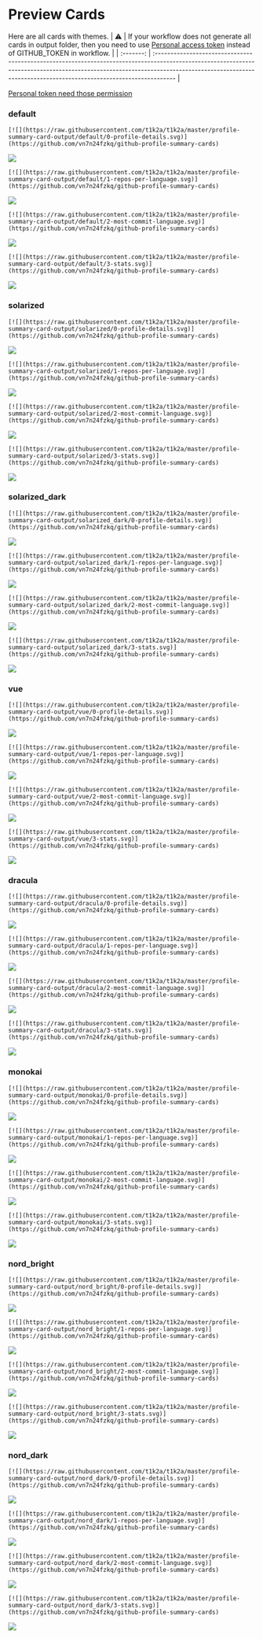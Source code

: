 
# Preview Cards

Here are all cards with themes.
| :warning: | If your workflow does not generate all cards in output folder, then you need to use [Personal access token](https://docs.github.com/en/actions/configuring-and-managing-workflows/creating-and-storing-encrypted-secrets) instead of GITHUB_TOKEN in workflow. |
| :-------: | :------------------------------------------------------------------------------------------------------------------------------------------------------------------------------------------------------------------------------------------------ |

[Personal token need those permission](https://github.com/vn7n24fzkq/github-profile-summary-cards/wiki/Personal-access-token-permissions)


### default


```
[![](https://raw.githubusercontent.com/t1k2a/t1k2a/master/profile-summary-card-output/default/0-profile-details.svg)](https://github.com/vn7n24fzkq/github-profile-summary-cards)
```
![](https://raw.githubusercontent.com/t1k2a/t1k2a/master/profile-summary-card-output/default/0-profile-details.svg)


```
[![](https://raw.githubusercontent.com/t1k2a/t1k2a/master/profile-summary-card-output/default/1-repos-per-language.svg)](https://github.com/vn7n24fzkq/github-profile-summary-cards)
```
![](https://raw.githubusercontent.com/t1k2a/t1k2a/master/profile-summary-card-output/default/1-repos-per-language.svg)


```
[![](https://raw.githubusercontent.com/t1k2a/t1k2a/master/profile-summary-card-output/default/2-most-commit-language.svg)](https://github.com/vn7n24fzkq/github-profile-summary-cards)
```
![](https://raw.githubusercontent.com/t1k2a/t1k2a/master/profile-summary-card-output/default/2-most-commit-language.svg)


```
[![](https://raw.githubusercontent.com/t1k2a/t1k2a/master/profile-summary-card-output/default/3-stats.svg)](https://github.com/vn7n24fzkq/github-profile-summary-cards)
```
![](https://raw.githubusercontent.com/t1k2a/t1k2a/master/profile-summary-card-output/default/3-stats.svg)


### solarized


```
[![](https://raw.githubusercontent.com/t1k2a/t1k2a/master/profile-summary-card-output/solarized/0-profile-details.svg)](https://github.com/vn7n24fzkq/github-profile-summary-cards)
```
![](https://raw.githubusercontent.com/t1k2a/t1k2a/master/profile-summary-card-output/solarized/0-profile-details.svg)


```
[![](https://raw.githubusercontent.com/t1k2a/t1k2a/master/profile-summary-card-output/solarized/1-repos-per-language.svg)](https://github.com/vn7n24fzkq/github-profile-summary-cards)
```
![](https://raw.githubusercontent.com/t1k2a/t1k2a/master/profile-summary-card-output/solarized/1-repos-per-language.svg)


```
[![](https://raw.githubusercontent.com/t1k2a/t1k2a/master/profile-summary-card-output/solarized/2-most-commit-language.svg)](https://github.com/vn7n24fzkq/github-profile-summary-cards)
```
![](https://raw.githubusercontent.com/t1k2a/t1k2a/master/profile-summary-card-output/solarized/2-most-commit-language.svg)


```
[![](https://raw.githubusercontent.com/t1k2a/t1k2a/master/profile-summary-card-output/solarized/3-stats.svg)](https://github.com/vn7n24fzkq/github-profile-summary-cards)
```
![](https://raw.githubusercontent.com/t1k2a/t1k2a/master/profile-summary-card-output/solarized/3-stats.svg)


### solarized_dark


```
[![](https://raw.githubusercontent.com/t1k2a/t1k2a/master/profile-summary-card-output/solarized_dark/0-profile-details.svg)](https://github.com/vn7n24fzkq/github-profile-summary-cards)
```
![](https://raw.githubusercontent.com/t1k2a/t1k2a/master/profile-summary-card-output/solarized_dark/0-profile-details.svg)


```
[![](https://raw.githubusercontent.com/t1k2a/t1k2a/master/profile-summary-card-output/solarized_dark/1-repos-per-language.svg)](https://github.com/vn7n24fzkq/github-profile-summary-cards)
```
![](https://raw.githubusercontent.com/t1k2a/t1k2a/master/profile-summary-card-output/solarized_dark/1-repos-per-language.svg)


```
[![](https://raw.githubusercontent.com/t1k2a/t1k2a/master/profile-summary-card-output/solarized_dark/2-most-commit-language.svg)](https://github.com/vn7n24fzkq/github-profile-summary-cards)
```
![](https://raw.githubusercontent.com/t1k2a/t1k2a/master/profile-summary-card-output/solarized_dark/2-most-commit-language.svg)


```
[![](https://raw.githubusercontent.com/t1k2a/t1k2a/master/profile-summary-card-output/solarized_dark/3-stats.svg)](https://github.com/vn7n24fzkq/github-profile-summary-cards)
```
![](https://raw.githubusercontent.com/t1k2a/t1k2a/master/profile-summary-card-output/solarized_dark/3-stats.svg)


### vue


```
[![](https://raw.githubusercontent.com/t1k2a/t1k2a/master/profile-summary-card-output/vue/0-profile-details.svg)](https://github.com/vn7n24fzkq/github-profile-summary-cards)
```
![](https://raw.githubusercontent.com/t1k2a/t1k2a/master/profile-summary-card-output/vue/0-profile-details.svg)


```
[![](https://raw.githubusercontent.com/t1k2a/t1k2a/master/profile-summary-card-output/vue/1-repos-per-language.svg)](https://github.com/vn7n24fzkq/github-profile-summary-cards)
```
![](https://raw.githubusercontent.com/t1k2a/t1k2a/master/profile-summary-card-output/vue/1-repos-per-language.svg)


```
[![](https://raw.githubusercontent.com/t1k2a/t1k2a/master/profile-summary-card-output/vue/2-most-commit-language.svg)](https://github.com/vn7n24fzkq/github-profile-summary-cards)
```
![](https://raw.githubusercontent.com/t1k2a/t1k2a/master/profile-summary-card-output/vue/2-most-commit-language.svg)


```
[![](https://raw.githubusercontent.com/t1k2a/t1k2a/master/profile-summary-card-output/vue/3-stats.svg)](https://github.com/vn7n24fzkq/github-profile-summary-cards)
```
![](https://raw.githubusercontent.com/t1k2a/t1k2a/master/profile-summary-card-output/vue/3-stats.svg)


### dracula


```
[![](https://raw.githubusercontent.com/t1k2a/t1k2a/master/profile-summary-card-output/dracula/0-profile-details.svg)](https://github.com/vn7n24fzkq/github-profile-summary-cards)
```
![](https://raw.githubusercontent.com/t1k2a/t1k2a/master/profile-summary-card-output/dracula/0-profile-details.svg)


```
[![](https://raw.githubusercontent.com/t1k2a/t1k2a/master/profile-summary-card-output/dracula/1-repos-per-language.svg)](https://github.com/vn7n24fzkq/github-profile-summary-cards)
```
![](https://raw.githubusercontent.com/t1k2a/t1k2a/master/profile-summary-card-output/dracula/1-repos-per-language.svg)


```
[![](https://raw.githubusercontent.com/t1k2a/t1k2a/master/profile-summary-card-output/dracula/2-most-commit-language.svg)](https://github.com/vn7n24fzkq/github-profile-summary-cards)
```
![](https://raw.githubusercontent.com/t1k2a/t1k2a/master/profile-summary-card-output/dracula/2-most-commit-language.svg)


```
[![](https://raw.githubusercontent.com/t1k2a/t1k2a/master/profile-summary-card-output/dracula/3-stats.svg)](https://github.com/vn7n24fzkq/github-profile-summary-cards)
```
![](https://raw.githubusercontent.com/t1k2a/t1k2a/master/profile-summary-card-output/dracula/3-stats.svg)


### monokai


```
[![](https://raw.githubusercontent.com/t1k2a/t1k2a/master/profile-summary-card-output/monokai/0-profile-details.svg)](https://github.com/vn7n24fzkq/github-profile-summary-cards)
```
![](https://raw.githubusercontent.com/t1k2a/t1k2a/master/profile-summary-card-output/monokai/0-profile-details.svg)


```
[![](https://raw.githubusercontent.com/t1k2a/t1k2a/master/profile-summary-card-output/monokai/1-repos-per-language.svg)](https://github.com/vn7n24fzkq/github-profile-summary-cards)
```
![](https://raw.githubusercontent.com/t1k2a/t1k2a/master/profile-summary-card-output/monokai/1-repos-per-language.svg)


```
[![](https://raw.githubusercontent.com/t1k2a/t1k2a/master/profile-summary-card-output/monokai/2-most-commit-language.svg)](https://github.com/vn7n24fzkq/github-profile-summary-cards)
```
![](https://raw.githubusercontent.com/t1k2a/t1k2a/master/profile-summary-card-output/monokai/2-most-commit-language.svg)


```
[![](https://raw.githubusercontent.com/t1k2a/t1k2a/master/profile-summary-card-output/monokai/3-stats.svg)](https://github.com/vn7n24fzkq/github-profile-summary-cards)
```
![](https://raw.githubusercontent.com/t1k2a/t1k2a/master/profile-summary-card-output/monokai/3-stats.svg)


### nord_bright


```
[![](https://raw.githubusercontent.com/t1k2a/t1k2a/master/profile-summary-card-output/nord_bright/0-profile-details.svg)](https://github.com/vn7n24fzkq/github-profile-summary-cards)
```
![](https://raw.githubusercontent.com/t1k2a/t1k2a/master/profile-summary-card-output/nord_bright/0-profile-details.svg)


```
[![](https://raw.githubusercontent.com/t1k2a/t1k2a/master/profile-summary-card-output/nord_bright/1-repos-per-language.svg)](https://github.com/vn7n24fzkq/github-profile-summary-cards)
```
![](https://raw.githubusercontent.com/t1k2a/t1k2a/master/profile-summary-card-output/nord_bright/1-repos-per-language.svg)


```
[![](https://raw.githubusercontent.com/t1k2a/t1k2a/master/profile-summary-card-output/nord_bright/2-most-commit-language.svg)](https://github.com/vn7n24fzkq/github-profile-summary-cards)
```
![](https://raw.githubusercontent.com/t1k2a/t1k2a/master/profile-summary-card-output/nord_bright/2-most-commit-language.svg)


```
[![](https://raw.githubusercontent.com/t1k2a/t1k2a/master/profile-summary-card-output/nord_bright/3-stats.svg)](https://github.com/vn7n24fzkq/github-profile-summary-cards)
```
![](https://raw.githubusercontent.com/t1k2a/t1k2a/master/profile-summary-card-output/nord_bright/3-stats.svg)


### nord_dark


```
[![](https://raw.githubusercontent.com/t1k2a/t1k2a/master/profile-summary-card-output/nord_dark/0-profile-details.svg)](https://github.com/vn7n24fzkq/github-profile-summary-cards)
```
![](https://raw.githubusercontent.com/t1k2a/t1k2a/master/profile-summary-card-output/nord_dark/0-profile-details.svg)


```
[![](https://raw.githubusercontent.com/t1k2a/t1k2a/master/profile-summary-card-output/nord_dark/1-repos-per-language.svg)](https://github.com/vn7n24fzkq/github-profile-summary-cards)
```
![](https://raw.githubusercontent.com/t1k2a/t1k2a/master/profile-summary-card-output/nord_dark/1-repos-per-language.svg)


```
[![](https://raw.githubusercontent.com/t1k2a/t1k2a/master/profile-summary-card-output/nord_dark/2-most-commit-language.svg)](https://github.com/vn7n24fzkq/github-profile-summary-cards)
```
![](https://raw.githubusercontent.com/t1k2a/t1k2a/master/profile-summary-card-output/nord_dark/2-most-commit-language.svg)


```
[![](https://raw.githubusercontent.com/t1k2a/t1k2a/master/profile-summary-card-output/nord_dark/3-stats.svg)](https://github.com/vn7n24fzkq/github-profile-summary-cards)
```
![](https://raw.githubusercontent.com/t1k2a/t1k2a/master/profile-summary-card-output/nord_dark/3-stats.svg)

